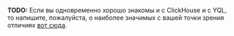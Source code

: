 **TODO:** Если вы одновременно хорошо знакомы и с ClickHouse и с YQL, то напишите, пожалуйста, о наиболее значимых с вашей точки зрения отличиях [вот сюда](https://a.yandex-team.ru/arc/edit/trunk/arcadia/yql/docs/differences_from/clickhouse.md).

